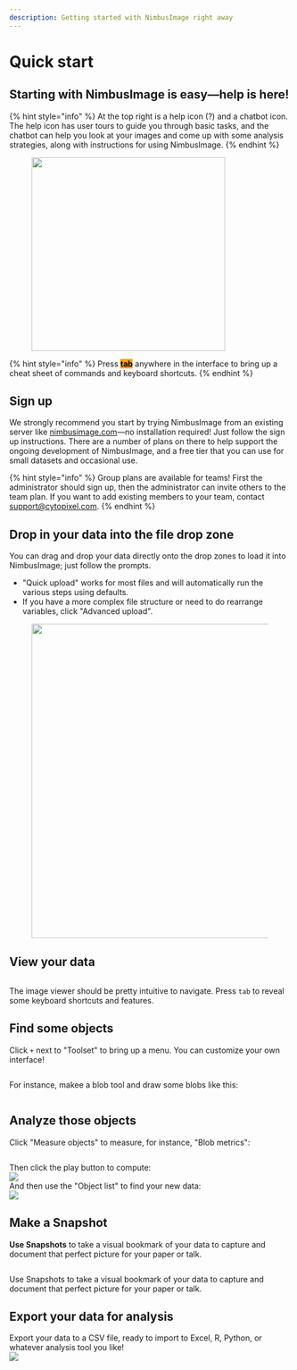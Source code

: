 ```yaml
---
description: Getting started with NimbusImage right away
---
```


# Quick start

## Starting with NimbusImage is easy—help is here!

{% hint style="info" %}
At the top right is a help icon (?) and a chatbot icon. The help icon has user tours to guide you through basic tasks, and the chatbot can help you look at your images and come up with some analysis strategies, along with instructions for using NimbusImage.
{% endhint %}

<div align="left"><figure><img src=".gitbook/assets/image (19).png" alt="" width="347"><figcaption></figcaption></figure></div>

{% hint style="info" %}
Press <mark style="background-color:orange;">**tab**</mark> anywhere in the interface to bring up a cheat sheet of commands and keyboard shortcuts.
{% endhint %}

## Sign up

We strongly recommend you start by trying NimbusImage from an existing server like [nimbusimage.com](https://app.nimbusimage.com/)—no installation required! Just follow the sign up instructions. There are a number of plans on there to help support the ongoing development of NimbusImage, and a free tier that you can use for small datasets and occasional use.

{% hint style="info" %}
Group plans are available for teams! First the administrator should sign up, then the administrator can invite others to the team plan. If you want to add existing members to your team, contact support@cytopixel.com.
{% endhint %}

## Drop in your data into the file drop zone

You can drag and drop your data directly onto the drop zones to load it into NimbusImage; just follow the prompts.

* "Quick upload" works for most files and will automatically run the various steps using defaults.
* If you have a more complex file structure or need to do rearrange variables, click "Advanced upload".

<div align="left"><figure><img src=".gitbook/assets/image (1) (1).png" alt="" width="563"><figcaption></figcaption></figure></div>

## View your data

<figure><img src=".gitbook/assets/image (10) (1).png" alt=""><figcaption></figcaption></figure>

The image viewer should be pretty intuitive to navigate. Press `tab` to reveal some keyboard shortcuts and features.

## Find some objects

Click `+` next to "Toolset" to bring up a menu. You can customize your own interface!

<figure><img src=".gitbook/assets/image (11) (1).png" alt=""><figcaption></figcaption></figure>

For instance, makee a blob tool and draw some blobs like this:

<figure><img src=".gitbook/assets/image (12) (1).png" alt=""><figcaption></figcaption></figure>

## Analyze those objects

Click "Measure objects" to measure, for instance, "Blob metrics":

<figure><img src=".gitbook/assets/image (13) (1).png" alt=""><figcaption></figcaption></figure>

Then click the play button to compute:\
![](<.gitbook/assets/image (14).png>)\
And then use the "Object list" to find your new data:\
![](<.gitbook/assets/image (15).png>)



## Make a Snapshot

**Use Snapshots** to take a visual bookmark of your data to capture and document that perfect picture for your paper or talk.

<figure><img src=".gitbook/assets/image (16).png" alt=""><figcaption></figcaption></figure>

Use Snapshots to take a visual bookmark of your data to capture and document that perfect picture for your paper or talk.

## Export your data for analysis

Export your data to a CSV file, ready to import to Excel, R, Python, or whatever analysis tool you like!\
![](<.gitbook/assets/image (17).png>)



